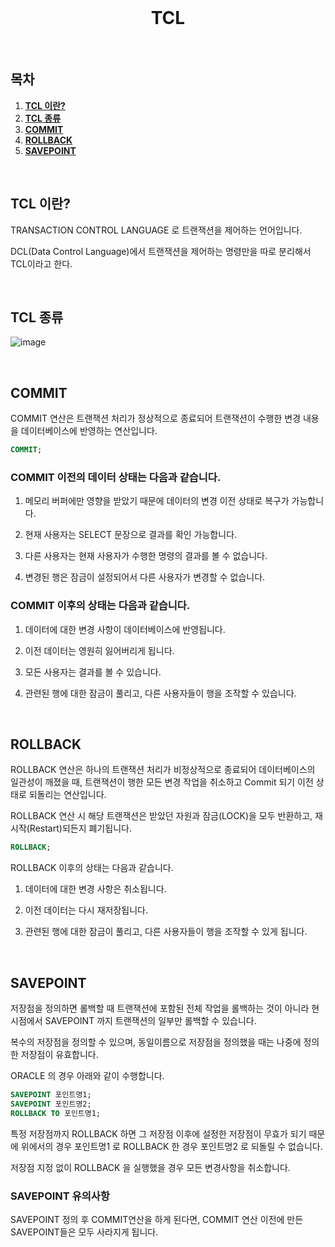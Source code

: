 <div align="center">
  <br />
  <h1>TCL</h1>
  <br />
</div>

## 목차

1. [**TCL 이란?**](#1)
2. [**TCL 종류**](#2)
3. [**COMMIT**](#3)
4. [**ROLLBACK**](#4)
5. [**SAVEPOINT**](#5)

<br />

<div id="1"></div>

## TCL 이란?

TRANSACTION CONTROL LANGUAGE 로 트랜잭션을 제어하는 언어입니다.

DCL(Data Control Language)에서 트랜잭션을 제어하는 명령만을 따로 분리해서 TCL이라고 한다.

<br />

<div id="2"></div>

## TCL 종류

![image](https://user-images.githubusercontent.com/56222478/168571424-fbd9ee5c-eafd-4ead-af00-fe1f4dd76039.png)

<br />

<div id="3"></div>

## COMMIT

COMMIT 연산은 트랜잭션 처리가 정상적으로 종료되어 트랜잭션이 수행한 변경 내용을 데이터베이스에 반영하는 연산입니다.

```sql
COMMIT;
```

### COMMIT 이전의 데이터 상태는 다음과 같습니다.

1. 메모리 버퍼에만 영향을 받았기 때문에 데이터의 변경 이전 상태로 복구가 가능합니다.

2. 현재 사용자는 SELECT 문장으로 결과를 확인 가능합니다.

3. 다른 사용자는 현재 사용자가 수행한 명령의 결과를 볼 수 없습니다.

4. 변경된 행은 잠금이 설정되어서 다른 사용자가 변경할 수 없습니다.

### COMMIT 이후의 상태는 다음과 같습니다.

1. 데이터에 대한 변경 사항이 데이터베이스에 반영됩니다.

2. 이전 데이터는 영원히 잃어버리게 됩니다.

3. 모든 사용자는 결과를 볼 수 있습니다.

4. 관련된 행에 대한 잠금이 풀리고, 다른 사용자들이 행을 조작할 수 있습니다.

<br />

<div id="4"></div>

## ROLLBACK

ROLLBACK 연산은 하나의 트랜잭션 처리가 비정상적으로 종료되어 데이터베이스의 일관성이 깨졌을 때, 트랜잭션이 행한 모든 변경 작업을 취소하고 Commit 되기 이전 상태로 되돌리는 연산입니다.

ROLLBACK 연산 시 해당 트랜잭션은 받았던 자원과 잠금(LOCK)을 모두 반환하고, 재시작(Restart)되든지 폐기됩니다.

```sql
ROLLBACK;
```

ROLLBACK 이후의 상태는 다음과 같습니다.

1. 데이터에 대한 변경 사항은 취소됩니다.

2. 이전 데이터는 다시 재저장됩니다.

3. 관련된 행에 대한 잠금이 풀리고, 다른 사용자들이 행을 조작할 수 있게 됩니다.

<br />

<div id="5"></div>

## SAVEPOINT
저장점을 정의하면 롤백할 때 트랜잭션에 포함된 전체 작업을 롤백하는 것이 아니라 현 시점에서 SAVEPOINT 까지 트랜잭션의 일부만 롤백할 수 있습니다.

복수의 저장점을 정의할 수 있으며, 동일이름으로 저장점을 정의했을 때는 나중에 정의한 저장점이 유효합니다.

ORACLE 의 경우 아래와 같이 수행합니다.

```sql
SAVEPOINT 포인트명1;
SAVEPOINT 포인트명2;
ROLLBACK TO 포인트명1;
```

특정 저장점까지 ROLLBACK 하면 그 저장점 이후에 설정한 저장점이 무효가 되기 때문에 위에서의 경우 포인트명1 로 ROLLBACK 한 경우 포인트명2 로 되돌릴 수 없습니다.

저장점 지정 없이 ROLLBACK 을 실행했을 경우 모든 변경사항을 취소합니다.

### SAVEPOINT 유의사항

SAVEPOINT 정의 후 COMMIT연산을 하게 된다면, COMMIT 연산 이전에 만든 SAVEPOINT들은 모두 사라지게 됩니다.

